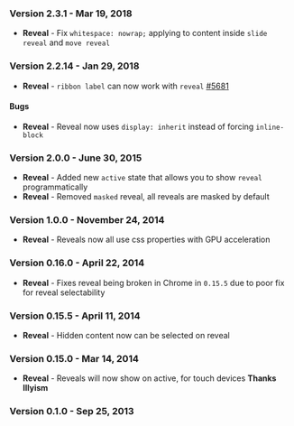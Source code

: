 ### Version 2.3.1 - Mar 19, 2018

- **Reveal** - Fix `whitespace: nowrap;` applying to content inside `slide reveal` and `move reveal`

### Version 2.2.14 - Jan 29, 2018

- **Reveal** - `ribbon label` can now work with `reveal` [#5681](https://github.com/Semantic-Org/Semantic-UI/issues/5681)

#### Bugs

- **Reveal** - Reveal now uses `display: inherit` instead of forcing `inline-block`

### Version 2.0.0 - June 30, 2015

- **Reveal** - Added new `active` state that allows you to show `reveal` programmatically
- **Reveal** - Removed `masked` reveal, all reveals are masked by default

### Version 1.0.0 - November 24, 2014

- **Reveal** - Reveals now all use css properties with GPU acceleration

### Version 0.16.0 - April 22, 2014

- **Reveal** - Fixes reveal being broken in Chrome in ``0.15.5`` due to poor fix for reveal selectability

### Version 0.15.5 - April 11, 2014

- **Reveal** - Hidden content now can be selected on reveal

### Version 0.15.0 - Mar 14, 2014

- **Reveal** - Reveals will now show on active, for touch devices **Thanks Illyism**

### Version 0.1.0 - Sep 25, 2013